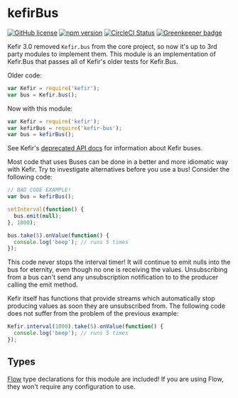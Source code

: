 # kefirBus

[![GitHub license](https://img.shields.io/badge/license-MIT-blue.svg)](https://github.com/Macil/kefir-bus/blob/master/LICENSE.txt) [![npm version](https://img.shields.io/npm/v/kefir-bus.svg?style=flat)](https://www.npmjs.com/package/kefir-bus) [![CircleCI Status](https://circleci.com/gh/Macil/kefir-bus.svg?style=shield)](https://circleci.com/gh/Macil/kefir-bus) [![Greenkeeper badge](https://badges.greenkeeper.io/Macil/kefir-bus.svg)](https://greenkeeper.io/)

Kefir 3.0 removed `Kefir.bus` from the core project, so now it's up to 3rd
party modules to implement them. This module is an implementation of Kefir.Bus
that passes all of Kefir's older tests for Kefir.Bus.

Older code:

```js
var Kefir = require('kefir');
var bus = Kefir.bus();
```

Now with this module:

```js
var Kefir = require('kefir');
var kefirBus = require('kefir-bus');
var bus = kefirBus();
```

See Kefir's [deprecated API docs](https://github.com/kefirjs/kefir/blob/v2/deprecated-api-docs.md#kefirbus)
for information about Kefir buses.

Most code that uses Buses can be done in a better and more idiomatic way with
Kefir. Try to investigate alternatives before you use a bus! Consider the
following code:

```js
// BAD CODE EXAMPLE!
var bus = kefirBus();

setInterval(function() {
  bus.emit(null);
}, 1000);

bus.take(5).onValue(function() {
  console.log('beep'); // runs 5 times
});
```

This code never stops the interval timer! It will continue to emit nulls into
the bus for eternity, even though no one is receiving the values. Unsubscribing
from a bus can't send any unsubscription notification to to the producer
calling the emit method.

Kefir itself has functions that provide streams which automatically stop
producing values as soon they are unsubscribed from. The following code does
not suffer from the problem of the previous example:

```js
Kefir.interval(1000).take(5).onValue(function() {
  console.log('beep'); // runs 5 times
});
```

## Types

[Flow](https://flowtype.org/) type declarations for this module are included!
If you are using Flow, they won't require any configuration to use.

